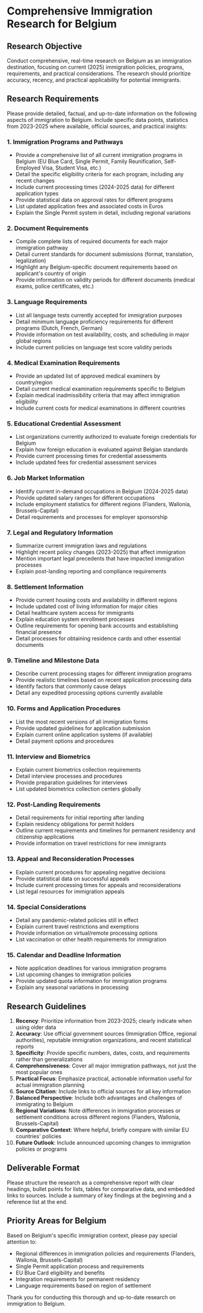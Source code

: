 # Comprehensive Immigration Research for Belgium

## Research Objective
Conduct comprehensive, real-time research on Belgium as an immigration destination, focusing on current (2025) immigration policies, programs, requirements, and practical considerations. The research should prioritize accuracy, recency, and practical applicability for potential immigrants.

## Research Requirements
Please provide detailed, factual, and up-to-date information on the following aspects of immigration to Belgium. Include specific data points, statistics from 2023-2025 where available, official sources, and practical insights:

### 1. Immigration Programs and Pathways
- Provide a comprehensive list of all current immigration programs in Belgium (EU Blue Card, Single Permit, Family Reunification, Self-Employed Visa, Student Visa, etc.)
- Detail the specific eligibility criteria for each program, including any recent changes
- Include current processing times (2024-2025 data) for different application types
- Provide statistical data on approval rates for different programs
- List updated application fees and associated costs in Euros
- Explain the Single Permit system in detail, including regional variations

### 2. Document Requirements
- Compile complete lists of required documents for each major immigration pathway
- Detail current standards for document submissions (format, translation, legalization)
- Highlight any Belgium-specific document requirements based on applicant's country of origin
- Provide information on validity periods for different documents (medical exams, police certificates, etc.)

### 3. Language Requirements
- List all language tests currently accepted for immigration purposes
- Detail minimum language proficiency requirements for different programs (Dutch, French, German)
- Provide information on test availability, costs, and scheduling in major global regions
- Include current policies on language test score validity periods

### 4. Medical Examination Requirements
- Provide an updated list of approved medical examiners by country/region
- Detail current medical examination requirements specific to Belgium
- Explain medical inadmissibility criteria that may affect immigration eligibility
- Include current costs for medical examinations in different countries

### 5. Educational Credential Assessment
- List organizations currently authorized to evaluate foreign credentials for Belgium
- Explain how foreign education is evaluated against Belgian standards
- Provide current processing times for credential assessments
- Include updated fees for credential assessment services

### 6. Job Market Information
- Identify current in-demand occupations in Belgium (2024-2025 data)
- Provide updated salary ranges for different occupations
- Include employment statistics for different regions (Flanders, Wallonia, Brussels-Capital)
- Detail requirements and processes for employer sponsorship

### 7. Legal and Regulatory Information
- Summarize current immigration laws and regulations
- Highlight recent policy changes (2023-2025) that affect immigration
- Mention important legal precedents that have impacted immigration processes
- Explain post-landing reporting and compliance requirements

### 8. Settlement Information
- Provide current housing costs and availability in different regions
- Include updated cost of living information for major cities
- Detail healthcare system access for immigrants
- Explain education system enrollment processes
- Outline requirements for opening bank accounts and establishing financial presence
- Detail processes for obtaining residence cards and other essential documents

### 9. Timeline and Milestone Data
- Describe current processing stages for different immigration programs
- Provide realistic timelines based on recent application processing data
- Identify factors that commonly cause delays
- Detail any expedited processing options currently available

### 10. Forms and Application Procedures
- List the most recent versions of all immigration forms
- Provide updated guidelines for application submission
- Explain current online application systems (if available)
- Detail payment options and procedures

### 11. Interview and Biometrics
- Explain current biometrics collection requirements
- Detail interview processes and procedures
- Provide preparation guidelines for interviews
- List updated biometrics collection centers globally

### 12. Post-Landing Requirements
- Detail requirements for initial reporting after landing
- Explain residency obligations for permit holders
- Outline current requirements and timelines for permanent residency and citizenship applications
- Provide information on travel restrictions for new immigrants

### 13. Appeal and Reconsideration Processes
- Explain current procedures for appealing negative decisions
- Provide statistical data on successful appeals
- Include current processing times for appeals and reconsiderations
- List legal resources for immigration appeals

### 14. Special Considerations
- Detail any pandemic-related policies still in effect
- Explain current travel restrictions and exemptions
- Provide information on virtual/remote processing options
- List vaccination or other health requirements for immigration

### 15. Calendar and Deadline Information
- Note application deadlines for various immigration programs
- List upcoming changes to immigration policies
- Provide updated quota information for immigration programs
- Explain any seasonal variations in processing

## Research Guidelines
1. **Recency**: Prioritize information from 2023-2025; clearly indicate when using older data
2. **Accuracy**: Use official government sources (Immigration Office, regional authorities), reputable immigration organizations, and recent statistical reports
3. **Specificity**: Provide specific numbers, dates, costs, and requirements rather than generalizations
4. **Comprehensiveness**: Cover all major immigration pathways, not just the most popular ones
5. **Practical Focus**: Emphasize practical, actionable information useful for actual immigration planning
6. **Source Citation**: Include links to official sources for all key information
7. **Balanced Perspective**: Include both advantages and challenges of immigrating to Belgium
8. **Regional Variations**: Note differences in immigration processes or settlement conditions across different regions (Flanders, Wallonia, Brussels-Capital)
9. **Comparative Context**: Where helpful, briefly compare with similar EU countries' policies
10. **Future Outlook**: Include announced upcoming changes to immigration policies or programs

## Deliverable Format
Please structure the research as a comprehensive report with clear headings, bullet points for lists, tables for comparative data, and embedded links to sources. Include a summary of key findings at the beginning and a reference list at the end.

## Priority Areas for Belgium
Based on Belgium's specific immigration context, please pay special attention to:
- Regional differences in immigration policies and requirements (Flanders, Wallonia, Brussels-Capital)
- Single Permit application process and requirements
- EU Blue Card eligibility and benefits
- Integration requirements for permanent residency
- Language requirements based on region of settlement

Thank you for conducting this thorough and up-to-date research on immigration to Belgium.

